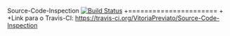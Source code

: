 Source-Code-Inspection [![Build Status](https://travis-ci.org/Prof-Calebe/Source-Code-Inspection.svg?branch=master)](https://travis-ci.org/VitoriaPreviato/Source-Code-Inspection)
 +======================
 +
 +Link para o Travis-CI: https://travis-ci.org/VitoriaPreviato/Source-Code-Inspection
